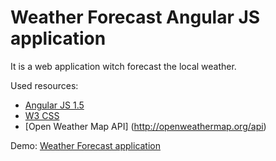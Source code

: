 # Weather Forecast Angular JS application

It is a web application witch forecast the local weather. 

Used resources:
* [Angular JS 1.5](https://angularjs.org/)
* [W3 CSS](http://www.w3schools.com/w3css/)
* [Open Weather Map API] (http://openweathermap.org/api)

Demo: [Weather Forecast application](http://progmatinfo.netii.net/Weather/)